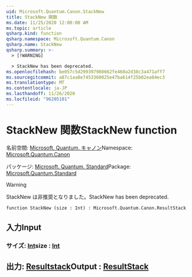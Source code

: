 ```yaml
---
uid: Microsoft.Quantum.Canon.StackNew
title: StackNew 関数
ms.date: 11/25/2020 12:00:00 AM
ms.topic: article
qsharp.kind: function
qsharp.namespace: Microsoft.Quantum.Canon
qsharp.name: StackNew
qsharp.summary: >-
  > [!WARNING]

  > StackNew has been deprecated.
ms.openlocfilehash: be057c5d299397908662fe460a2d38c3a471aff7
ms.sourcegitcommit: a87c1aa8e7453360025e47ba614f25b02ea84ec3
ms.translationtype: MT
ms.contentlocale: ja-JP
ms.lasthandoff: 11/26/2020
ms.locfileid: "96205101"
---
```

# <a name="stacknew-function"></a><span data-ttu-id="1057f-102">StackNew 関数</span><span class="sxs-lookup"><span data-stu-id="1057f-102">StackNew function</span></span>

<span data-ttu-id="1057f-103">名前空間: [Microsoft. Quantum. キャノン](xref:Microsoft.Quantum.Canon)</span><span class="sxs-lookup"><span data-stu-id="1057f-103">Namespace: [Microsoft.Quantum.Canon](xref:Microsoft.Quantum.Canon)</span></span>

<span data-ttu-id="1057f-104">パッケージ: [Microsoft. Quantum. Standard](https://nuget.org/packages/Microsoft.Quantum.Standard)</span><span class="sxs-lookup"><span data-stu-id="1057f-104">Package: [Microsoft.Quantum.Standard](https://nuget.org/packages/Microsoft.Quantum.Standard)</span></span>


> [!WARNING]
> <span data-ttu-id="1057f-105">StackNew は非推奨となりました。</span><span class="sxs-lookup"><span data-stu-id="1057f-105">StackNew has been deprecated.</span></span>



```qsharp
function StackNew (size : Int) : Microsoft.Quantum.Canon.ResultStack
```


## <a name="input"></a><span data-ttu-id="1057f-106">入力</span><span class="sxs-lookup"><span data-stu-id="1057f-106">Input</span></span>

### <a name="size--int"></a><span data-ttu-id="1057f-107">サイズ: [Int](xref:microsoft.quantum.lang-ref.int)</span><span class="sxs-lookup"><span data-stu-id="1057f-107">size : [Int](xref:microsoft.quantum.lang-ref.int)</span></span>





## <a name="output--resultstack"></a><span data-ttu-id="1057f-108">出力: [Resultstack](xref:Microsoft.Quantum.Canon.ResultStack)</span><span class="sxs-lookup"><span data-stu-id="1057f-108">Output : [ResultStack](xref:Microsoft.Quantum.Canon.ResultStack)</span></span>

